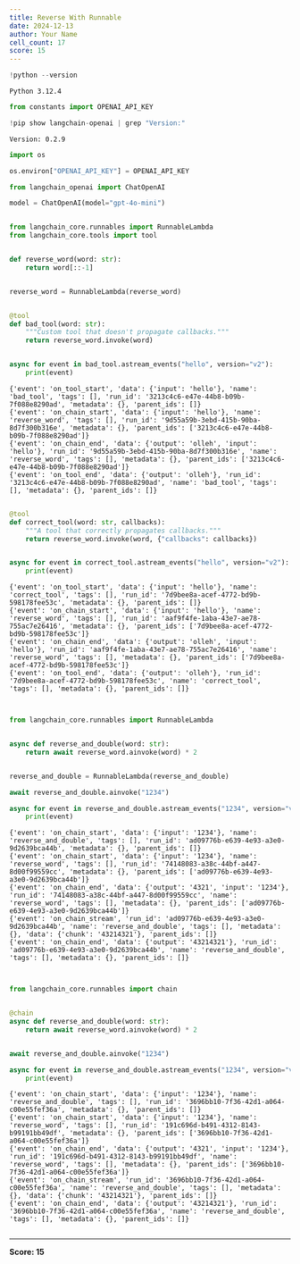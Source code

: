```yaml
---
title: Reverse With Runnable
date: 2024-12-13
author: Your Name
cell_count: 17
score: 15
---
```


```python
!python --version
```

    Python 3.12.4



```python
from constants import OPENAI_API_KEY
```


```python
!pip show langchain-openai | grep "Version:"
```

    Version: 0.2.9



```python
import os
```


```python
os.environ["OPENAI_API_KEY"] = OPENAI_API_KEY
```


```python
from langchain_openai import ChatOpenAI

model = ChatOpenAI(model="gpt-4o-mini")
```


```python

```


```python
from langchain_core.runnables import RunnableLambda
from langchain_core.tools import tool


def reverse_word(word: str):
    return word[::-1]


reverse_word = RunnableLambda(reverse_word)


@tool
def bad_tool(word: str):
    """Custom tool that doesn't propagate callbacks."""
    return reverse_word.invoke(word)


async for event in bad_tool.astream_events("hello", version="v2"):
    print(event)
```

    {'event': 'on_tool_start', 'data': {'input': 'hello'}, 'name': 'bad_tool', 'tags': [], 'run_id': '3213c4c6-e47e-44b8-b09b-7f088e8290ad', 'metadata': {}, 'parent_ids': []}
    {'event': 'on_chain_start', 'data': {'input': 'hello'}, 'name': 'reverse_word', 'tags': [], 'run_id': '9d55a59b-3ebd-415b-90ba-8d7f300b316e', 'metadata': {}, 'parent_ids': ['3213c4c6-e47e-44b8-b09b-7f088e8290ad']}
    {'event': 'on_chain_end', 'data': {'output': 'olleh', 'input': 'hello'}, 'run_id': '9d55a59b-3ebd-415b-90ba-8d7f300b316e', 'name': 'reverse_word', 'tags': [], 'metadata': {}, 'parent_ids': ['3213c4c6-e47e-44b8-b09b-7f088e8290ad']}
    {'event': 'on_tool_end', 'data': {'output': 'olleh'}, 'run_id': '3213c4c6-e47e-44b8-b09b-7f088e8290ad', 'name': 'bad_tool', 'tags': [], 'metadata': {}, 'parent_ids': []}



```python

```


```python
@tool
def correct_tool(word: str, callbacks):
    """A tool that correctly propagates callbacks."""
    return reverse_word.invoke(word, {"callbacks": callbacks})


async for event in correct_tool.astream_events("hello", version="v2"):
    print(event)
```

    {'event': 'on_tool_start', 'data': {'input': 'hello'}, 'name': 'correct_tool', 'tags': [], 'run_id': '7d9bee8a-acef-4772-bd9b-598178fee53c', 'metadata': {}, 'parent_ids': []}
    {'event': 'on_chain_start', 'data': {'input': 'hello'}, 'name': 'reverse_word', 'tags': [], 'run_id': 'aaf9f4fe-1aba-43e7-ae78-755ac7e26416', 'metadata': {}, 'parent_ids': ['7d9bee8a-acef-4772-bd9b-598178fee53c']}
    {'event': 'on_chain_end', 'data': {'output': 'olleh', 'input': 'hello'}, 'run_id': 'aaf9f4fe-1aba-43e7-ae78-755ac7e26416', 'name': 'reverse_word', 'tags': [], 'metadata': {}, 'parent_ids': ['7d9bee8a-acef-4772-bd9b-598178fee53c']}
    {'event': 'on_tool_end', 'data': {'output': 'olleh'}, 'run_id': '7d9bee8a-acef-4772-bd9b-598178fee53c', 'name': 'correct_tool', 'tags': [], 'metadata': {}, 'parent_ids': []}



```python

```


```python

```


```python
from langchain_core.runnables import RunnableLambda


async def reverse_and_double(word: str):
    return await reverse_word.ainvoke(word) * 2


reverse_and_double = RunnableLambda(reverse_and_double)

await reverse_and_double.ainvoke("1234")

async for event in reverse_and_double.astream_events("1234", version="v2"):
    print(event)
```

    {'event': 'on_chain_start', 'data': {'input': '1234'}, 'name': 'reverse_and_double', 'tags': [], 'run_id': 'ad09776b-e639-4e93-a3e0-9d2639bca44b', 'metadata': {}, 'parent_ids': []}
    {'event': 'on_chain_start', 'data': {'input': '1234'}, 'name': 'reverse_word', 'tags': [], 'run_id': '74148083-a38c-44bf-a447-8d00f99559cc', 'metadata': {}, 'parent_ids': ['ad09776b-e639-4e93-a3e0-9d2639bca44b']}
    {'event': 'on_chain_end', 'data': {'output': '4321', 'input': '1234'}, 'run_id': '74148083-a38c-44bf-a447-8d00f99559cc', 'name': 'reverse_word', 'tags': [], 'metadata': {}, 'parent_ids': ['ad09776b-e639-4e93-a3e0-9d2639bca44b']}
    {'event': 'on_chain_stream', 'run_id': 'ad09776b-e639-4e93-a3e0-9d2639bca44b', 'name': 'reverse_and_double', 'tags': [], 'metadata': {}, 'data': {'chunk': '43214321'}, 'parent_ids': []}
    {'event': 'on_chain_end', 'data': {'output': '43214321'}, 'run_id': 'ad09776b-e639-4e93-a3e0-9d2639bca44b', 'name': 'reverse_and_double', 'tags': [], 'metadata': {}, 'parent_ids': []}



```python

```


```python

```


```python
from langchain_core.runnables import chain


@chain
async def reverse_and_double(word: str):
    return await reverse_word.ainvoke(word) * 2


await reverse_and_double.ainvoke("1234")

async for event in reverse_and_double.astream_events("1234", version="v2"):
    print(event)
```

    {'event': 'on_chain_start', 'data': {'input': '1234'}, 'name': 'reverse_and_double', 'tags': [], 'run_id': '3696bb10-7f36-42d1-a064-c00e55fef36a', 'metadata': {}, 'parent_ids': []}
    {'event': 'on_chain_start', 'data': {'input': '1234'}, 'name': 'reverse_word', 'tags': [], 'run_id': '191c696d-b491-4312-8143-b99191bb49df', 'metadata': {}, 'parent_ids': ['3696bb10-7f36-42d1-a064-c00e55fef36a']}
    {'event': 'on_chain_end', 'data': {'output': '4321', 'input': '1234'}, 'run_id': '191c696d-b491-4312-8143-b99191bb49df', 'name': 'reverse_word', 'tags': [], 'metadata': {}, 'parent_ids': ['3696bb10-7f36-42d1-a064-c00e55fef36a']}
    {'event': 'on_chain_stream', 'run_id': '3696bb10-7f36-42d1-a064-c00e55fef36a', 'name': 'reverse_and_double', 'tags': [], 'metadata': {}, 'data': {'chunk': '43214321'}, 'parent_ids': []}
    {'event': 'on_chain_end', 'data': {'output': '43214321'}, 'run_id': '3696bb10-7f36-42d1-a064-c00e55fef36a', 'name': 'reverse_and_double', 'tags': [], 'metadata': {}, 'parent_ids': []}



```python

```


---
**Score: 15**